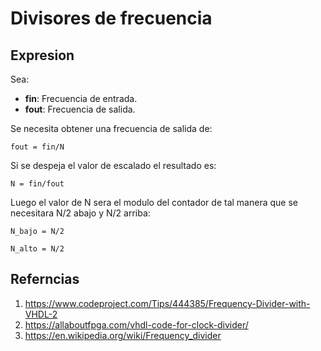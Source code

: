 # Divisores de frecuencia #

## Expresion ##

Sea:
* **fin**: Frecuencia de entrada.
* **fout**: Frecuencia de salida.


Se necesita obtener una frecuencia de salida de:

```
fout = fin/N
```

Si se despeja el valor de escalado el resultado es:

```
N = fin/fout
```

Luego el valor de N sera el modulo del contador de tal manera que se necesitara N/2 abajo y N/2 arriba:

```
N_bajo = N/2

N_alto = N/2
```

## Referncias ##

1. https://www.codeproject.com/Tips/444385/Frequency-Divider-with-VHDL-2
2. https://allaboutfpga.com/vhdl-code-for-clock-divider/
3. https://en.wikipedia.org/wiki/Frequency_divider